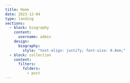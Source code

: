 ```yaml
---
title: Home
date: 2023-12-04
type: landing
sections:
  - block: biography
    content:
      username: admin
    design:
      biography:
        style: "text-align: justify; font-size: 0.8em;"
  - block: collection
    content:
      filters:
        folders:
          - post
---
```

